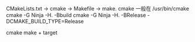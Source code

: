 CMakeLists.txt -> cmake -> Makefile -> make.
cmake 一般在 /usr/bin/cmake
cmake -G Ninja -H. -Bbuild
cmake -G Ninja -H. -BRelease -DCMAKE_BUILD_TYPE=Release

cmake
make + target
